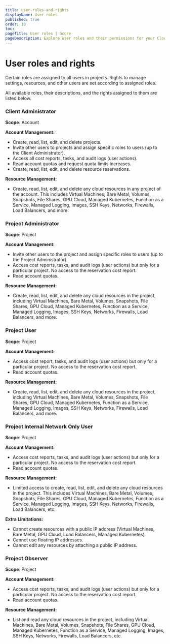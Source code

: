 ```yaml
---
title: user-roles-and-rights
displayName: User roles
published: true
order: 10
toc:
pageTitle: User roles | Gcore
pageDescription: Explore user roles and their permissions for your Cloud project.
---
```

# User roles and rights

Certain roles are assigned to all users in projects. Rights to manage settings, resources, and other users are set according to assigned roles. 

All available roles, their descriptions, and the rights assigned to them are listed below.

### Client Administrator

**Scope**: Account

**Account Management:**

- Create, read, list, edit, and delete projects.
- Invite other users to projects and assign specific roles to users (up to the Client Administrator).
- Access all cost reports, tasks, and audit logs (user actions).
- Read account quotas and request quota limits increases.
- Create, read, list, edit, and delete resource reservations.

**Resource Management:**

- Create, read, list, edit, and delete any cloud resources in any project of the account. This includes Virtual Machines, Bare Metal, Volumes, Snapshots, File Shares, GPU Cloud, Managed Kubernetes, Function as a Service, Managed Logging, Images, SSH Keys, Networks, Firewalls, Load Balancers, and more.

### Project Administrator

**Scope**: Project

**Account Management:**

- Invite other users to the project and assign specific roles to users (up to the Project Administrator).
- Access cost reports, tasks, and audit logs (user actions) but only for a particular project. No access to the reservation cost report.
- Read account quotas.

**Resource Management:**

- Create, read, list, edit, and delete any cloud resources in the project, including Virtual Machines, Bare Metal, Volumes, Snapshots, File Shares, GPU Cloud, Managed Kubernetes, Function as a Service, Managed Logging, Images, SSH Keys, Networks, Firewalls, Load Balancers, and more.

### Project User

**Scope**: Project

**Account Management:**

- Access cost report, tasks, and audit logs (user actions) but only for a particular project. No access to the reservation cost report.
- Read account quotas.

**Resource Management:**

- Create, read, list, edit, and delete any cloud resources in the project, including Virtual Machines, Bare Metal, Volumes, Snapshots, File Shares, GPU Cloud, Managed Kubernetes, Function as a Service, Managed Logging, Images, SSH Keys, Networks, Firewalls, Load Balancers, and more.

### Project Internal Network Only User

**Scope**: Project

**Account Management:**

- Access cost reports, tasks, and audit logs (user actions) but only for a particular project. No access to the reservation cost report.
- Read account quotas.

**Resource Management:**

- Limited access to create, read, list, edit, and delete any cloud resources in the project. This includes Virtual Machines, Bare Metal, Volumes, Snapshots, File Shares, GPU Cloud, Managed Kubernetes, Function as a Service, Managed Logging, Images, SSH Keys, Networks, Firewalls, Load Balancers, etc.

**Extra Limitations:**

- Cannot create resources with a public IP address (Virtual Machines, Bare Metal, GPU Cloud, Load Balancers, Managed Kubernetes).
- Cannot use floating IP addresses.
- Cannot edit any resources by attaching a public IP address.

### Project Observer

**Scope**: Project

**Account Management:**

- Access cost reports, tasks, and audit logs (user actions) but only for a particular project. No access to the reservation cost report.
- Read account quotas.

**Resource Management:**

- List and read any cloud resources in the project, including Virtual Machines, Bare Metal, Volumes, Snapshots, File Shares, GPU Cloud, Managed Kubernetes, Function as a Service, Managed Logging, Images, SSH Keys, Networks, Firewalls, Load Balancers, etc.
